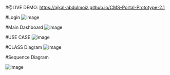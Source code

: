 #@LIVE DEMO:
https://ajkal-abdulmoiz.github.io/CMS-Portal-Prototype-2.1

#Login
![image](https://github.com/aJkal-abdulmoiz/CMS-Portal-Prototype-2.1/assets/123252717/0dc69fa1-8111-4ddb-8206-0e7ff7548ae5)

#Main Dashboard
![image](https://github.com/aJkal-abdulmoiz/CMS-Portal-Prototype-2.1/assets/123252717/61668ee4-89a4-47aa-a1d3-7dff3c8c0566)


#USE CASE
![image](https://github.com/aJkal-abdulmoiz/CMS-Portal-Prototype-2.1/assets/123252717/60dd440a-ce8b-4fd6-be83-a5ae6bb45d59)

#CLASS Diagram
![image](https://github.com/aJkal-abdulmoiz/CMS-Portal-Prototype-2.1/assets/123252717/68b1abc5-04fa-4bf8-b0b0-644a88106a0d)

#Sequence Diagram

![image](https://github.com/aJkal-abdulmoiz/CMS-Portal-Prototype-2.1/assets/123252717/a218c60f-45b9-49c3-a0fd-1795b61018f3)


